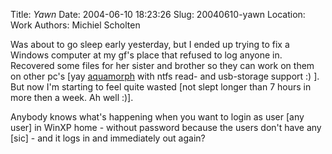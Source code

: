 Title: *Yawn*
Date: 2004-06-10 18:23:26
Slug: 20040610-yawn
Location: Work
Authors: Michiel Scholten

<p>Was about to go sleep early yesterday, but I ended up trying to fix a Windows computer at my gf's place that refused to log anyone in. Recovered some files for her sister and brother so they can work on them on other pc's [yay <a href="/?section=linux&amp;page=aquamorph">aquamorph</a> with ntfs read- and usb-storage support :) ]. But now I'm starting to feel quite wasted [not slept longer than 7 hours in more then a week. Ah well :)].</p>
<p>Anybody knows what's happening when you want to login as user [any user] in WinXP home - without password because the users don't have any [sic] - and it logs in and immediately out again?</p>